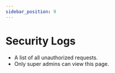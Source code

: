 ```yaml
---
sidebar_position: 9
---
```


# Security Logs

- A list of all unauthorized requests.
- Only super admins can view this page.

